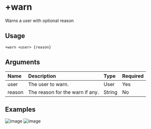 # +warn
Warns a user with optional reason

## Usage
```
+warn <user> {reason}
```

## Arguments
Name | Description | Type | Required
:-------- | :-------- | :-------- | :--------
user | The user to warn. | User | Yes
reason | The reason for the warn if any. | String | No

## Examples
![image](https://tawk.link/60e18ecd649e0a0a5cca7167/kb/attachments/BxLWJ1i8I6.jpg)
![image](https://tawk.link/60e18ecd649e0a0a5cca7167/kb/attachments/KFOcLMfQiK.jpg)

